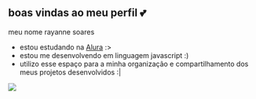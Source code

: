 ## boas vindas ao meu perfil 💕

meu nome rayanne soares

- estou estudando na [Alura](https://www.alura.com.br) :> 
- estou me desenvolvendo em linguagem javascript :)
- utilizo esse espaço para a minha organização e compartilhamento dos meus projetos desenvolvidos :|





![](https://media1.tenor.com/m/0pQYBxuABY8AAAAd/nayeon-kpop.gif)

